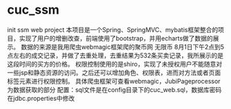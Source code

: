 # cuc_ssm
init ssm web project 
本项目是一个Spring、SpringMVC、mybatis框架整合的项目，实现了用户的增删改查，前端使用了bootstrap，并用echarts做了数据的展示。
数据的来源是我用爬虫webmagic框架爬的聚币网 无限币 8月1日下午2点到5点左右的成交记录，并做了去重处理，去重结果为532条买卖记录，我所展示的是这段时间的买方的价格。
权限控制使用的是shiro，实现了未授权用户不能随意对一些jsp和静态资源的访问。之后还可以增加角色、权限表，进而对方法或者页面标签元素进行权限控制。
具体爬虫框架可查看webmagic，JubiPageprocessor为数据获取的部分
配置：sql文件是在config目录下的cuc_web.sql，数据库密码在jdbc.properties中修改
